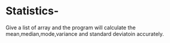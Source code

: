 # Statistics-
Give a list of array and the program will calculate the mean,median,mode,variance and standard deviatoin accurately.
